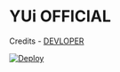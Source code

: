 # YUi OFFICIAL


Credits - [DEVLOPER](https://telegram.me/Net_SHELL)


[![Deploy](https://www.herokucdn.com/deploy/button.svg)](https://dashboard.heroku.com/new?button-url=https%3A%2F%2Fgithub.com%2FNetSHELL-Team%2FYUi_GBot&template=https%3A%2F%2Fgithub.com%2FNetSHELL-Team%2FYUi_GBot.git)
